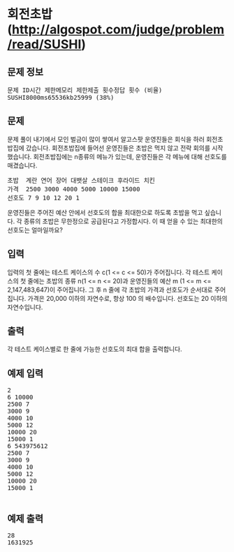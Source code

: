 # 회전초밥 (http://algospot.com/judge/problem/read/SUSHI)

## 문제 정보

<pre>
문제 ID시간 제한메모리 제한제출 횟수정답 횟수 (비율)
SUSHI8000ms65536kb25999 (38%)
</pre>

## 문제

문제 풀이 내기에서 모인 벌금이 많이 쌓여서 알고스팟 운영진들은 회식을 하러 회전초밥집에 갔습니다. 회전초밥집에 들어선 운영진들은 초밥은 먹지 않고 전략 회의를 시작했습니다. 회전초밥집에는 n종류의 메뉴가 있는데, 운영진들은 각 메뉴에 대해 선호도를 매겼습니다.

<pre>
초밥	계란 연어 장어 대뱃살 스테이크 후라이드 치킨
가격	2500 3000 4000 5000 10000 15000
선호도 7 9 10 12 20 1
</pre>

운영진들은 주어진 예산 안에서 선호도의 합을 최대한으로 하도록 초밥을 먹고 싶습니다. 각 종류의 초밥은 무한정으로 공급된다고 가정합시다. 이 때 얻을 수 있는 최대한의 선호도는 얼마일까요?

## 입력

입력의 첫 줄에는 테스트 케이스의 수 c(1 <= c <= 50)가 주어집니다. 각 테스트 케이스의 첫 줄에는 초밥의 종류 n(1 <= n <= 20)과 운영진들의 예산 m (1 <= m <= 2,147,483,647)이 주어집니다. 그 후 n 줄에 각 초밥의 가격과 선호도가 순서대로 주어집니다. 가격은 20,000 이하의 자연수로, 항상 100 의 배수입니다. 선호도는 20 이하의 자연수입니다.

## 출력

각 테스트 케이스별로 한 줄에 가능한 선호도의 최대 합을 출력합니다.

## 예제 입력

<pre>
2
6 10000
2500 7
3000 9
4000 10
5000 12
10000 20
15000 1
6 543975612
2500 7
3000 9
4000 10
5000 12
10000 20
15000 1
 </pre>
 
## 예제 출력

<pre>
28
1631925
</pre>